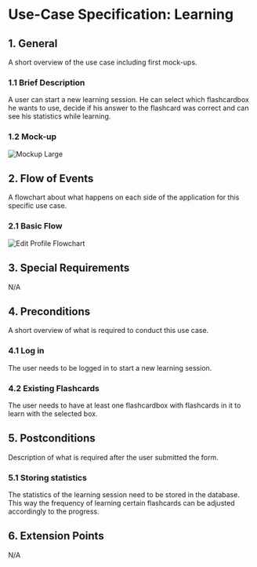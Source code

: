 # Use-Case Specification: Learning


## 1. General
A short overview of the use case including first mock-ups.
### 1.1 Brief Description

A user can start a new learning session. He can select which flashcardbox he wants to use, decide if his answer to the flashcard was correct and can see his statistics while learning.

### 1.2 Mock-up

![Mockup Large](https://github.com/phoenixfeder/fc-com/raw/master/UseCases/Learning/Learning_Mockup.jpg)

## 2. Flow of Events
A flowchart about what happens on each side of the application for this specific use case.
### 2.1 Basic Flow

![Edit Profile Flowchart](https://github.com/phoenixfeder/fc-com/raw/master/UseCases/Learning/Learning_Flowchart.jpg)

## 3. Special Requirements

N/A

## 4. Preconditions
A short overview of what is required to conduct this use case.

### 4.1 Log in
The user needs to be logged in to start a new learning session.
 
### 4.2 Existing Flashcards
The user needs to have at least one flashcardbox with flashcards in it to learn with the selected box.
 
## 5. Postconditions
Description of what is required after the user submitted the form.

### 5.1 Storing statistics
The statistics of the learning session need to be stored in the database.
This way the frequency of learning certain flashcards can be adjusted accordingly to the progress.

## 6. Extension Points
N/A
